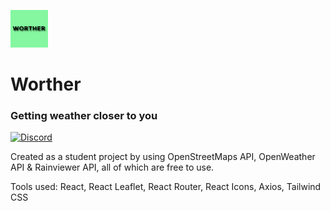![Worther](./src/resources/logoSmall.png)

# Worther
### Getting weather closer to you

[![Discord](https://img.shields.io/discord/984443866969149491?color=7389D8&label=%20&logo=discord&logoColor=ffffff&labelColor=6A7EC2)](https://discord.gg/n6xr3ZWM8J)

Created as a student project by using OpenStreetMaps API, OpenWeather API & Rainviewer API, all of which are free to use.

Tools used: React, React Leaflet, React Router, React Icons, Axios, Tailwind CSS
    